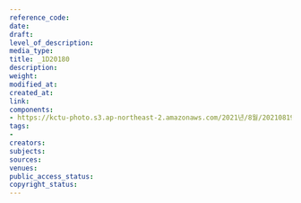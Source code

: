 ```yaml
---
reference_code: 
date: 
draft: 
level_of_description: 
media_type: 
title: _1D20180
description: 
weight: 
modified_at: 
created_at: 
link: 
components:
- https://kctu-photo.s3.ap-northeast-2.amazonaws.com/2021년/8월/20210819_일본+혐한+극우+지원+국정원은+진상을+밝혀라+기자회견/_1D20180.jpg
tags:
- 
creators: 
subjects: 
sources: 
venues: 
public_access_status: 
copyright_status: 
---
```

